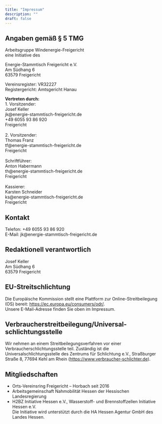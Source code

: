 ```yaml
---
title: "Impressum"
description: ""
draft: false
---
```

<h2>Angaben gemäß § 5 TMG</h2>
<p>Arbeitsgruppe Windenergie-Freigericht<br />
eine Initiative des</p>

<p>Energie-Stammtisch Freigericht e.V.<br />
Am Südhang 6<br />
63579 Freigericht</p>

<p>Vereinsregister: VR32227<br />
Registergericht: Amtsgericht Hanau</p>

<p><strong>Vertreten durch:</strong><br />
1. Vorsitzender:<br />
Josef Keller<br />
jk@energie-stammtisch-freigericht.de<br />
+49 6055 93 86 920<br />
Freigericht<br />
<br />
2. Vorsitzender:<br />
Thomas Franz<br />
tf@energie-stammtisch-freigericht.de<br />
Freigericht<br />
<br />
Schriftführer:<br />
Anton Habermann<br />
th@energie-stammtisch-freigericht.de<br />
Freigericht<br />
<br />
Kassierer:<br />
Karsten Schneider<br />
ks@energie-stammtisch-freigericht.de<br />
Freigericht</p>

<h2>Kontakt</h2>
<p>Telefon: +49 6055 93 86 920<br />
E-Mail: jk@energie-stammtisch-freigericht.de</p>

<h2>Redaktionell verantwortlich</h2>
<p>Josef Keller<br />
Am Südhang 6<br />
63579 Freigericht</p>

<h2>EU-Streitschlichtung</h2>
<p>Die Europäische Kommission stellt eine Plattform zur Online-Streitbeilegung (OS) bereit: <a href="https://ec.europa.eu/consumers/odr/" target="_blank" rel="noopener noreferrer">https://ec.europa.eu/consumers/odr/</a>.<br /> Unsere E-Mail-Adresse finden Sie oben im Impressum.</p>

<h2>Verbraucher­streit­beilegung/Universal­schlichtungs­stelle</h2>
<p>Wir nehmen an einem Streitbeilegungsverfahren vor einer Verbraucherschlichtungsstelle teil. Zuständig ist die Universalschlichtungsstelle des Zentrums für Schlichtung e.V., Straßburger Straße 8, 77694 Kehl am Rhein (<a href="https://www.verbraucher-schlichter.de" rel="noopener noreferrer" target="_blank">https://www.verbraucher-schlichter.de</a>).</p>

## Mitgliedschaften

- Orts-Vereinsring Freigericht – Horbach seit 2016
- Arbeitsgemeinschaft Nahmobilität Hessen der Hessischen Landesregierung
- H2BZ Initiative Hessen e.V., Wasserstoff- und Brennstoffzellen Initiative Hessen e.V.  
Die Initiative wird unterstützt durch die HA Hessen Agentur GmbH des Landes Hessen.
